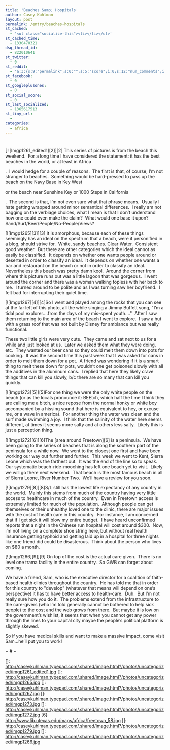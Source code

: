 ```yaml
---
title: 'Beaches &amp; Hospitals'
author: Casey Kuhlman
layout: post
permalink: /entry/beaches-hospitals
st_cached:
  - '<ul class="socialize-this"><li></li></ul>'
st_cached_time:
  - 1330470321
dsq_thread_id:
  - 822010641
st_twitter:
  - 0
st_reddit:
  - 'a:3:{s:9:"permalink";s:0:"";s:5:"score";i:0;s:12:"num_comments";i:0;}'
st_facebook:
  - 0
st_googleplusones:
  - 0
st_social_score:
  - 0
st_last_socialized:
  - 1365617513
st_tiny_url:
  - 
categories:
  - africa
---
```

# 

[ ![Imgp1261_edited1][2]][2] This series of pictures is from the beach this weekend.  For a long time I have considered the statement: it has the best beaches in the world, or at least in 
Africa

.  I would hedge for a couple of reasons.  The first is that, of course, I’m not stranger to beaches.  Something would be hard-pressed to pass up the beach on the Navy Base in 
Key West

or the beach near Sunshine Key or 1000 Steps in 
California

.  The second is that, I’m not even sure what that phrase means.  Usually I hate getting wrapped around minor semantical differences.  I really am not bagging on the verbiage choices, what I mean is that I don’t understand how one could even make the claim?  What would one base it upon?  Sand/Surf/Beer/People/No-People/Views?  



[![Imgp1265][3]][3] It is amorphous, because each of these things seemingly has an ideal on the spectrum that a beach, were it personified in a blog, should strive for.  White, sandy beaches. Clear Water.  Consistent good weather.  But there are other categories which the ideal cannot as easily be classified.  It depends on whether one wants people around or deserted in order to classify an ideal.  It depends on whether one wants a bar and restaurant on the beach or not in order to classify an ideal.  Nevertheless this beach was pretty damn kool.  Around the corner from where this picture runs out was a little lagoon that was gorgeous.  I went around the corner and there was a woman walking topless with her back to me.  I turned around to be polite and as I was turning saw her boyfriend.  I felt bad for interrupting their quiet time.  



[![Imgp1267][4]][4]So I went and played among the rocks that you can see at the far left of this photo, all the while singing a Jimmy Buffett song, "I’m a tidal pool explorer….from the days of my mis-spent youth…."  After I saw them returning to the main area of the beach I went to explore.  I saw a hut with a grass roof that was not built by Disney for ambiance but was really functional.



These two little girls were very cute.  They came and sat next to us for a while and just looked at us.  Later we asked them what they were doing, etc.  They wanted our beer cans so they could melt them down into pots for cooking.  It was the second time this past week that I was asked for cans in order to melt them down for a pot.  A friend was wondering if it is a smart thing to melt these down for pots, wouldn’t one get poisoned slowly with all the additives in the aluminum cans.  I replied that here they likely crave things that can kill you slowly, b/c there are so many that can kill you quickly. 



[![Imgp1273][5]][5]For one thing we were the only white people on the beach (or as the locals pronounce it: BEEtch, which half the time I think they are calling me a bitch, a nice repose from the normal honky or white boy accompanied by a hissing sound that here is equivalent to hey, or excuse me, or a wave in america).  For another thing the water was clean and the surf made swimming a joy.  I think that the salinity of the water here seems different, at times it seems more salty and at others less salty.  Likely this is just a perception thing.  



[![Imgp1272][6]][6]The [area around Freetown][6] is a peninsula.  We have been going to the series of beaches that is along the southern part of the peninsula for a while now.  We went to the closest one first and have been working our way out further and further.  This week we went to Kent, Sierra Leone which was the farthest out.  It was the end of the line so to speak.  Our systematic beach-ride-mooching has left one beach yet to visit.  Likely we will go there next weekend.  That beach is the most famous beach in all of Sierra Leone, River Number Two.  We’ll have a review for you soon.



[![Imgp1279][8]][8]S/L still has the lowest life expectancy of any country in the world.  Mainly this stems from much of the country having very little access to healthcare in much of the country.  Even in Freetown access is extremely limited for much of the population.  Although people can get themselves or their unhealthy loved one to the clinic, there are major issues with the cost of health care in this country.  For instance, I am concerned that if I get sick it will blow my entire budget.  I have heard unconfirmed reports that a night in the Chinese run hospital will cost around $300.  Now, i’m not living on a complete shoe string here, but without real health insurance getting typhoid and getting laid up in a hospital for three nights like one friend did could be disasterous.  Think about the person who lives on $80 a month.  



[![Imgp1266][9]][9] On top of the cost is the actual care given.  There is no level one trama facility in the entire country.  So GWB can forget about coming.  



We have a friend, Sam, who is the executive director for a coalition of faith-based health clinics throughout the country.  He has told me that in order for this country to "develop" (whatever that means will depend on one’s perspective) it has to have better access to health-care.  Duh.  But I’m not really sure how you do it.  The problems extend from the infrastructure to the care-givers (who I’m told generally cannot be bothered to help sick people) to the cost and the web grows from there.  But maybe it is low on the government’s wishlist, it seems that when you cannot get any power through the lines to your capital city maybe the people’s political platform is slightly skewed.



So if you have medical skills and want to make a massive impact, come visit Sam…he’ll put you to work!



~ # ~

 []: http://caseykuhlman.typepad.com/.shared/image.html?/photos/uncategorized/imgp1261_edited1.jpg
 []: http://caseykuhlman.typepad.com/.shared/image.html?/photos/uncategorized/imgp1265.jpg
 []: http://caseykuhlman.typepad.com/.shared/image.html?/photos/uncategorized/imgp1267.jpg
 []: http://caseykuhlman.typepad.com/.shared/image.html?/photos/uncategorized/imgp1273.jpg
 []: http://caseykuhlman.typepad.com/.shared/image.html?/photos/uncategorized/imgp1272.jpg
 [6]: http://www.lib.utexas.edu/maps/africa/freetown_58.jpg
 []: http://caseykuhlman.typepad.com/.shared/image.html?/photos/uncategorized/imgp1279.jpg
 []: http://caseykuhlman.typepad.com/.shared/image.html?/photos/uncategorized/imgp1266.jpg